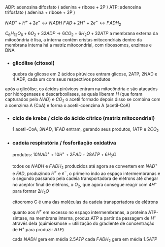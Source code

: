 ADP: adenosina difosfato ( adenina + ribose + 2P )
ATP: adenosina trifosfato ( adenina + ribose + 3P )

$N\!AD^++H^++2e^-\longleftrightarrow N\!ADH$
$F\!AD+2H^++2e^-\longleftrightarrow F\!ADH_2$

$C_6H_{12}O_6+6O_2+32ADP\longrightarrow 6CO_2+6H_2O+32ATP$
a membrana externa da mitocôndria é lisa, a interna contém cristas mitocondriais
dentro da membrana interna há a matriz mitocondrial, com ribossomos, enzimas e DNA

- ### glicólise (citosol)
	quebra da glicose em 2 ácidos pirúvicos
	entram glicose, 2ATP, 2NAD e 4 ADP, cada um com seus respectivos produtos

após a glicólise, os ácidos pirúvicos entram na mitocôndria e são atacados por hidrogenases e descarboxilases, as quais liberam $H$ (que foram capturados pelo $N\!AD$) e $CO_2$
o acetil formado depois disso se combina com a coenzima A (CoA) e forma o acetil-coenzima A (acetil-CoA)

- ### ciclo de krebs / ciclo do ácido cítrico (matriz mitocondrial)
	1 acetil-CoA, $3N\!AD$, $1F\!AD$ entram, gerando seus produtos, 1ATP e $2CO_2$

- ### cadeia respiratória / fosforilação oxidativa
	produtos: $10N\!AD^++10H^++2F\!AD+28ATP+6H_2O$
	
	todos os $N\!ADH$ e $F\!ADH_2$ produzidos até agora se convertem em $NAD^+$ e $FAD$, produzindo $H^+$ e $e^-$, o primeiro indo ao espaço intermembranas e o segundo passando pela cadeia transportadora de elétrons até chegar no aceptor final de elétrons, o $O_2$, que agora consegue reagir com $4H^+$ para formar $2H_2O$
	
	citocromo C é uma das moléculas da cadeia transportadora de elétrons
	
	quanto aos $H^+$ em excesso no espaço intermembranas, a proteína ATP-sintase, na membrana interna, produz ATP a partir da passagem de $H^+$ através dela (quimiosmose = utilização do gradiente de concentração de $H^+$ para produzir $ATP$)
	
	cada $N\!ADH$ gera em média $2.5ATP$
	cada $F\!ADH_2$ gera em média $1.5ATP$